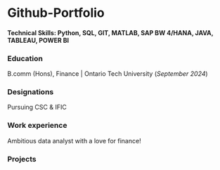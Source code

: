 # Github-Portfolio

#### Technical Skills: Python, SQL, GIT, MATLAB, SAP BW 4/HANA, JAVA, TABLEAU, POWER BI

### Education
B.comm (Hons), Finance | Ontario Tech University (_September 2024_) 

### Designations

Pursuing CSC & IFIC

### Work experience

Ambitious data analyst with a love for finance!

### Projects

